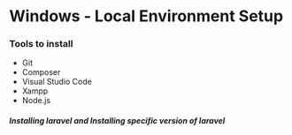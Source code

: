 # Windows - Local Environment Setup
### Tools to install 
- Git
- Composer
- Visual Studio Code
- Xampp
- Node.js

##### Installing laravel and Installing specific version of laravel
